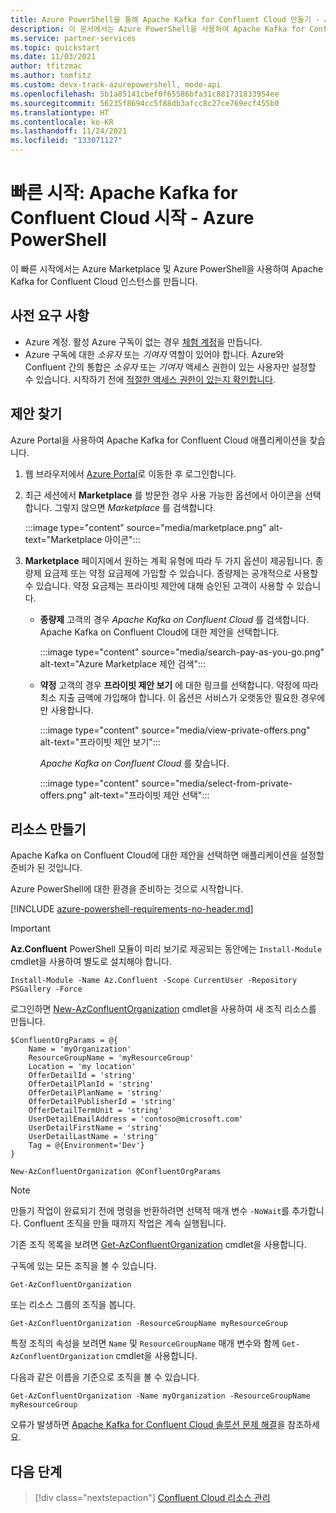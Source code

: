 ```yaml
---
title: Azure PowerShell을 통해 Apache Kafka for Confluent Cloud 만들기 - Azure 파트너 솔루션
description: 이 문서에서는 Azure PowerShell을 사용하여 Apache Kafka for Confluent Cloud 인스턴스를 만드는 방법을 설명합니다.
ms.service: partner-services
ms.topic: quickstart
ms.date: 11/03/2021
author: tfitzmac
ms.author: tomfitz
ms.custom: devx-track-azurepowershell, mode-api
ms.openlocfilehash: 5b1a85141cbef0f65586bfa31c881731833954ee
ms.sourcegitcommit: 56235f8694cc5f88db3afcc8c27ce769ecf455b0
ms.translationtype: HT
ms.contentlocale: ko-KR
ms.lasthandoff: 11/24/2021
ms.locfileid: "133071127"
---
```

# <a name="quickstart-get-started-with-apache-kafka-for-confluent-cloud---azure-powershell"></a>빠른 시작: Apache Kafka for Confluent Cloud 시작 - Azure PowerShell

이 빠른 시작에서는 Azure Marketplace 및 Azure PowerShell을 사용하여 Apache Kafka for Confluent Cloud 인스턴스를 만듭니다.

## <a name="prerequisites"></a>사전 요구 사항

- Azure 계정. 활성 Azure 구독이 없는 경우 [체험 계정](https://azure.microsoft.com/free/)을 만듭니다.
- Azure 구독에 대한 _소유자_ 또는 _기여자_ 역할이 있어야 합니다. Azure와 Confluent 간의 통합은 _소유자_ 또는 _기여자_ 액세스 권한이 있는 사용자만 설정할 수 있습니다. 시작하기 전에 [적절한 액세스 권한이 있는지 확인합니다](../../role-based-access-control/check-access.md).

## <a name="find-offer"></a>제안 찾기

Azure Portal을 사용하여 Apache Kafka for Confluent Cloud 애플리케이션을 찾습니다.

1. 웹 브라우저에서 [Azure Portal](https://portal.azure.com/)로 이동한 후 로그인합니다.

1. 최근 세션에서 **Marketplace** 를 방문한 경우 사용 가능한 옵션에서 아이콘을 선택합니다. 그렇지 않으면 _Marketplace_ 를 검색합니다.

    :::image type="content" source="media/marketplace.png" alt-text="Marketplace 아이콘":::

1. **Marketplace** 페이지에서 원하는 계획 유형에 따라 두 가지 옵션이 제공됩니다. 종량제 요금제 또는 약정 요금제에 가입할 수 있습니다. 종량제는 공개적으로 사용할 수 있습니다. 약정 요금제는 프라이빗 제안에 대해 승인된 고객이 사용할 수 있습니다.

   - **종량제** 고객의 경우 _Apache Kafka on Confluent Cloud_ 를 검색합니다. Apache Kafka on Confluent Cloud에 대한 제안을 선택합니다.

     :::image type="content" source="media/search-pay-as-you-go.png" alt-text="Azure Marketplace 제안 검색":::

   - **약정** 고객의 경우 **프라이빗 제안 보기** 에 대한 링크를 선택합니다. 약정에 따라 최소 지출 금액에 가입해야 합니다. 이 옵션은 서비스가 오랫동안 필요한 경우에만 사용합니다.

     :::image type="content" source="media/view-private-offers.png" alt-text="프라이빗 제안 보기":::

     _Apache Kafka on Confluent Cloud_ 를 찾습니다.

     :::image type="content" source="media/select-from-private-offers.png" alt-text="프라이빗 제안 선택":::

## <a name="create-resource"></a>리소스 만들기

Apache Kafka on Confluent Cloud에 대한 제안을 선택하면 애플리케이션을 설정할 준비가 된 것입니다.

Azure PowerShell에 대한 환경을 준비하는 것으로 시작합니다.

[!INCLUDE [azure-powershell-requirements-no-header.md](../../../includes/azure-powershell-requirements-no-header.md)]

> [!IMPORTANT]
> **Az.Confluent** PowerShell 모듈이 미리 보기로 제공되는 동안에는 `Install-Module` cmdlet을 사용하여 별도로 설치해야 합니다.

```azurepowershell
Install-Module -Name Az.Confluent -Scope CurrentUser -Repository PSGallery -Force
```

로그인하면 [New-AzConfluentOrganization](/powershell/module/az.confluent/new-azconfluentorganization) cmdlet을 사용하여 새 조직 리소스를 만듭니다.

```azurepowershell
$ConfluentOrgParams = @{
    Name = 'myOrganization'
    ResourceGroupName = 'myResourceGroup'
    Location = 'my location'
    OfferDetailId = 'string'
    OfferDetailPlanId = 'string'
    OfferDetailPlanName = 'string'
    OfferDetailPublisherId = 'string'
    OfferDetailTermUnit = 'string'
    UserDetailEmailAddress = 'contoso@microsoft.com'
    UserDetailFirstName = 'string'
    UserDetailLastName = 'string'
    Tag = @{Environment='Dev'}
}

New-AzConfluentOrganization @ConfluentOrgParams
```

> [!NOTE]
> 만들기 작업이 완료되기 전에 명령을 반환하려면 선택적 매개 변수 `-NoWait`를 추가합니다. Confluent 조직을 만들 때까지 작업은 계속 실행됩니다.

기존 조직 목록을 보려면 [Get-AzConfluentOrganization](/powershell/module/az.confluent/get-azconfluentorganization) cmdlet을 사용합니다.

구독에 있는 모든 조직을 볼 수 있습니다.

```azurepowershell
Get-AzConfluentOrganization
```

또는 리소스 그룹의 조직을 봅니다.

```azurepowershell
Get-AzConfluentOrganization -ResourceGroupName myResourceGroup
```

특정 조직의 속성을 보려면 `Name` 및 `ResourceGroupName` 매개 변수와 함께 `Get-AzConfluentOrganization` cmdlet을 사용합니다.

다음과 같은 이름을 기준으로 조직을 볼 수 있습니다.

```azurepowershell
Get-AzConfluentOrganization -Name myOrganization -ResourceGroupName myResourceGroup
```

오류가 발생하면 [Apache Kafka for Confluent Cloud 솔루션 문제 해결](troubleshoot.md)을 참조하세요.

## <a name="next-steps"></a>다음 단계

> [!div class="nextstepaction"]
> [Confluent Cloud 리소스 관리](manage.md)
